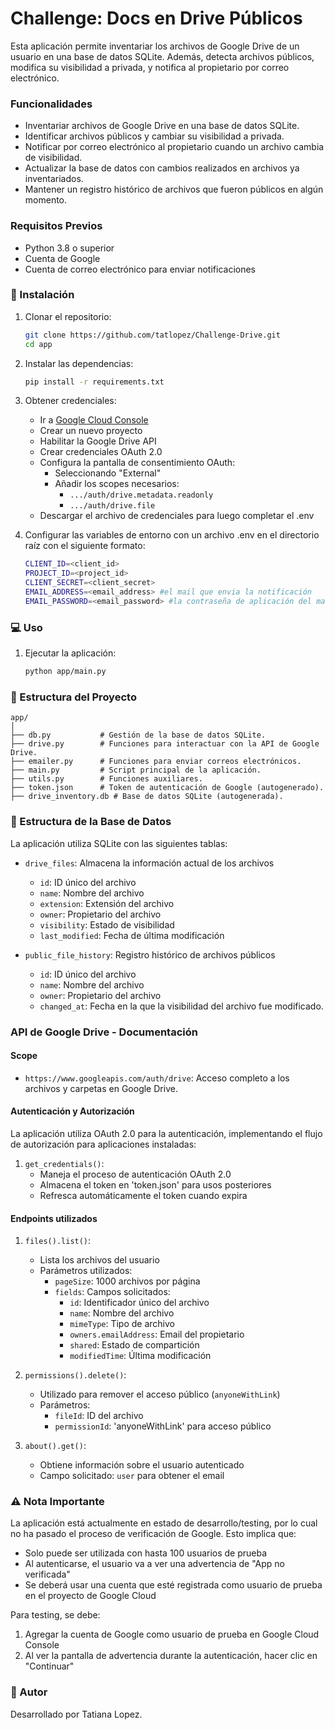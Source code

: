 # Challenge: Docs en Drive Públicos

Esta aplicación permite inventariar los archivos de Google Drive de un usuario en una base de datos SQLite. Además, detecta archivos públicos, modifica su visibilidad a privada, y notifica al propietario por correo electrónico.

### Funcionalidades

- Inventariar archivos de Google Drive en una base de datos SQLite.
- Identificar archivos públicos y cambiar su visibilidad a privada.
- Notificar por correo electrónico al propietario cuando un archivo cambia de visibilidad.
- Actualizar la base de datos con cambios realizados en archivos ya inventariados.
- Mantener un registro histórico de archivos que fueron públicos en algún momento.

### Requisitos Previos
- Python 3.8 o superior
- Cuenta de Google
- Cuenta de correo electrónico para enviar notificaciones

### 🔧 Instalación

1. Clonar el repositorio:
   ```bash
   git clone https://github.com/tatlopez/Challenge-Drive.git
   cd app

2. Instalar las dependencias:
    ```bash
    pip install -r requirements.txt

3. Obtener credenciales:
   - Ir a [Google Cloud Console](https://console.cloud.google.com)
   - Crear un nuevo proyecto
   - Habilitar la Google Drive API
   - Crear credenciales OAuth 2.0
   - Configura la pantalla de consentimiento OAuth:
      - Seleccionando "External"
      - Añadir los scopes necesarios:
        - `.../auth/drive.metadata.readonly`
        - `.../auth/drive.file`
   - Descargar el archivo de credenciales para luego completar el .env

4. Configurar las variables de entorno con un archivo .env en el directorio raíz con el siguiente formato:

    ```bash
    CLIENT_ID=<client_id>
    PROJECT_ID=<project_id>
    CLIENT_SECRET=<client_secret>
    EMAIL_ADDRESS=<email_address> #el mail que envia la notificación
    EMAIL_PASSWORD=<email_password> #la contraseña de aplicación del mail

### 💻 Uso

1. Ejecutar la aplicación:
   ```bash
   python app/main.py


### 📂 Estructura del Proyecto

    app/
    │
    ├── db.py           # Gestión de la base de datos SQLite.
    ├── drive.py        # Funciones para interactuar con la API de Google Drive.
    ├── emailer.py      # Funciones para enviar correos electrónicos.
    ├── main.py         # Script principal de la aplicación.
    ├── utils.py        # Funciones auxiliares.
    ├── token.json      # Token de autenticación de Google (autogenerado).
    ├── drive_inventory.db # Base de datos SQLite (autogenerada).

### 📏 Estructura de la Base de Datos
La aplicación utiliza SQLite con las siguientes tablas:
- `drive_files`: Almacena la información actual de los archivos
  - `id`: ID único del archivo
  - `name`: Nombre del archivo
  - `extension`: Extensión del archivo
  - `owner`: Propietario del archivo
  - `visibility`: Estado de visibilidad
  - `last_modified`: Fecha de última modificación

- `public_file_history`: Registro histórico de archivos públicos
  - `id`: ID único del archivo
  - `name`: Nombre del archivo
  - `owner`: Propietario del archivo
  - `changed_at`: Fecha en la que la visibilidad del archivo fue modificado.

### API de Google Drive - Documentación

#### Scope
- `https://www.googleapis.com/auth/drive`: Acceso completo a los archivos y carpetas en Google Drive.

#### Autenticación y Autorización
La aplicación utiliza OAuth 2.0 para la autenticación, implementando el flujo de autorización para aplicaciones instaladas:

1. `get_credentials()`: 
   - Maneja el proceso de autenticación OAuth 2.0
   - Almacena el token en 'token.json' para usos posteriores
   - Refresca automáticamente el token cuando expira

#### Endpoints utilizados

1. `files().list()`:
   - Lista los archivos del usuario
   - Parámetros utilizados:
     - `pageSize`: 1000 archivos por página
     - `fields`: Campos solicitados:
       - `id`: Identificador único del archivo
       - `name`: Nombre del archivo
       - `mimeType`: Tipo de archivo
       - `owners.emailAddress`: Email del propietario
       - `shared`: Estado de compartición
       - `modifiedTime`: Última modificación

2. `permissions().delete()`:
   - Utilizado para remover el acceso público (`anyoneWithLink`)
   - Parámetros:
     - `fileId`: ID del archivo
     - `permissionId`: 'anyoneWithLink' para acceso público

3. `about().get()`:
   - Obtiene información sobre el usuario autenticado
   - Campo solicitado: `user` para obtener el email

### ⚠️ Nota Importante
La aplicación está actualmente en estado de desarrollo/testing, por lo cual no ha pasado el proceso de verificación de Google. Esto implica que: 
- Solo puede ser utilizada con hasta 100 usuarios de prueba
- Al autenticarse, el usuario va a ver una advertencia de "App no verificada"
- Se deberá usar una cuenta que esté registrada como usuario de prueba en el proyecto de Google Cloud

Para testing, se debe:
1. Agregar la cuenta de Google como usuario de prueba en Google Cloud Console
2. Al ver la pantalla de advertencia durante la autenticación, hacer clic en "Continuar" 


### 📝 Autor
Desarrollado por Tatiana Lopez.